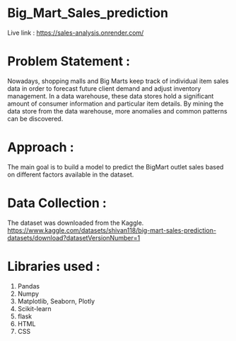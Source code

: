# Big_Mart_Sales_prediction
Live link : https://sales-analysis.onrender.com/

# Problem Statement :
Nowadays, shopping malls and Big Marts keep track of individual item sales data in order to forecast future client demand and adjust inventory management. In a data warehouse, these data stores hold a significant amount of consumer information and particular item details. By mining the data store from the data warehouse, more anomalies and common patterns can be discovered.

# Approach :
The main goal is to build a model to predict the BigMart outlet sales based on different factors available in the dataset.

# Data Collection :
The dataset was downloaded from the Kaggle. https://www.kaggle.com/datasets/shivan118/big-mart-sales-prediction-datasets/download?datasetVersionNumber=1

# Libraries used :
1. Pandas
2. Numpy
3. Matplotlib, Seaborn, Plotly
4. Scikit-learn
5. flask
6. HTML
7. CSS




